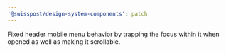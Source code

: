 ```yaml
---
'@swisspost/design-system-components': patch
---
```


Fixed header mobile menu behavior by trapping the focus within it when opened as well as making it scrollable.
